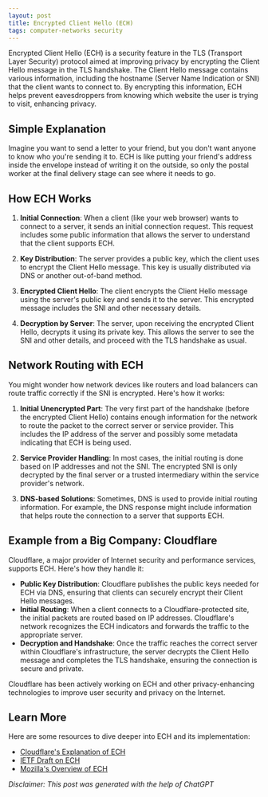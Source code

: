 ```yaml
---
layout: post
title: Encrypted Client Hello (ECH)
tags: computer-networks security
---
```


Encrypted Client Hello (ECH) is a security feature in the TLS (Transport Layer Security) protocol aimed at improving privacy by encrypting the Client Hello message in the TLS handshake. The Client Hello message contains various information, including the hostname (Server Name Indication or SNI) that the client wants to connect to. By encrypting this information, ECH helps prevent eavesdroppers from knowing which website the user is trying to visit, enhancing privacy.

## Simple Explanation

Imagine you want to send a letter to your friend, but you don't want anyone to know who you're sending it to. ECH is like putting your friend's address inside the envelope instead of writing it on the outside, so only the postal worker at the final delivery stage can see where it needs to go.

## How ECH Works

1. **Initial Connection**: When a client (like your web browser) wants to connect to a server, it sends an initial connection request. This request includes some public information that allows the server to understand that the client supports ECH.

2. **Key Distribution**: The server provides a public key, which the client uses to encrypt the Client Hello message. This key is usually distributed via DNS or another out-of-band method.

3. **Encrypted Client Hello**: The client encrypts the Client Hello message using the server's public key and sends it to the server. This encrypted message includes the SNI and other necessary details.

4. **Decryption by Server**: The server, upon receiving the encrypted Client Hello, decrypts it using its private key. This allows the server to see the SNI and other details, and proceed with the TLS handshake as usual.

## Network Routing with ECH

You might wonder how network devices like routers and load balancers can route traffic correctly if the SNI is encrypted. Here's how it works:

1. **Initial Unencrypted Part**: The very first part of the handshake (before the encrypted Client Hello) contains enough information for the network to route the packet to the correct server or service provider. This includes the IP address of the server and possibly some metadata indicating that ECH is being used.

2. **Service Provider Handling**: In most cases, the initial routing is done based on IP addresses and not the SNI. The encrypted SNI is only decrypted by the final server or a trusted intermediary within the service provider's network.

3. **DNS-based Solutions**: Sometimes, DNS is used to provide initial routing information. For example, the DNS response might include information that helps route the connection to a server that supports ECH.

## Example from a Big Company: Cloudflare

Cloudflare, a major provider of Internet security and performance services, supports ECH. Here's how they handle it:

- **Public Key Distribution**: Cloudflare publishes the public keys needed for ECH via DNS, ensuring that clients can securely encrypt their Client Hello messages.
- **Initial Routing**: When a client connects to a Cloudflare-protected site, the initial packets are routed based on IP addresses. Cloudflare's network recognizes the ECH indicators and forwards the traffic to the appropriate server.
- **Decryption and Handshake**: Once the traffic reaches the correct server within Cloudflare's infrastructure, the server decrypts the Client Hello message and completes the TLS handshake, ensuring the connection is secure and private.

Cloudflare has been actively working on ECH and other privacy-enhancing technologies to improve user security and privacy on the Internet.

## Learn More

Here are some resources to dive deeper into ECH and its implementation:

- [Cloudflare's Explanation of ECH](https://blog.cloudflare.com/encrypted-client-hello/)
- [IETF Draft on ECH](https://datatracker.ietf.org/doc/draft-ietf-tls-esni/)
- [Mozilla's Overview of ECH](https://wiki.mozilla.org/Security/Server_Side_TLS#Encrypted_Client_Hello)


_Disclaimer: This post was generated with the help of ChatGPT_